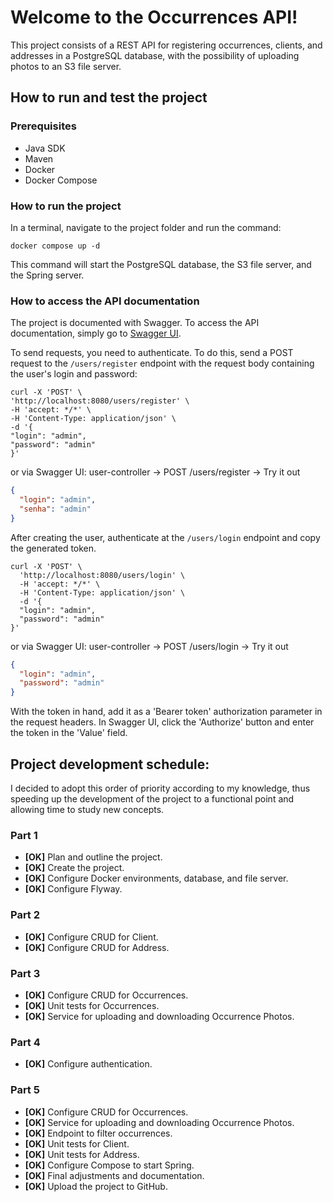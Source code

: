 # Welcome to the Occurrences API!

This project consists of a REST API for registering occurrences, clients, and addresses in a PostgreSQL database, with the possibility of uploading photos to an S3 file server.

## How to run and test the project

### Prerequisites

- Java SDK
- Maven
- Docker
- Docker Compose

### How to run the project

In a terminal, navigate to the project folder and run the command:

```shell
docker compose up -d
```

This command will start the PostgreSQL database, the S3 file server, and the Spring server.

### How to access the API documentation

The project is documented with Swagger. To access the API documentation, 
simply go to [Swagger UI](http://localhost:8080/swagger-ui/index.html).

To send requests, you need to authenticate. To do this, send a POST request to the
`/users/register` endpoint with the request body containing the user's login and password:

```shell
curl -X 'POST' \
'http://localhost:8080/users/register' \
-H 'accept: */*' \
-H 'Content-Type: application/json' \
-d '{
"login": "admin",
"password": "admin"
}'
```

or via Swagger UI: 
user-controller -> POST /users/register -> Try it out

```json
{
  "login": "admin",
  "senha": "admin"
}
```

After creating the user, authenticate at the `/users/login` endpoint and copy the generated token.

```shell
curl -X 'POST' \
  'http://localhost:8080/users/login' \
  -H 'accept: */*' \
  -H 'Content-Type: application/json' \
  -d '{
  "login": "admin",
  "password": "admin"
}'
```

or via Swagger UI: 
user-controller -> POST /users/login -> Try it out

```json
{
  "login": "admin",
  "password": "admin"
}
```

With the token in hand, add it as a 'Bearer token' authorization parameter in the request headers. 
In Swagger UI, click the 'Authorize' button and enter the token in the 'Value' field.

## Project development schedule:

I decided to adopt this order of priority according to my knowledge, thus speeding up the 
development of the project to a functional point and allowing time to study new concepts.

### Part 1

- **[OK]** Plan and outline the project.
- **[OK]** Create the project.
- **[OK]** Configure Docker environments, database, and file server.
- **[OK]** Configure Flyway.

### Part 2

- **[OK]** Configure CRUD for Client.
- **[OK]** Configure CRUD for Address.

### Part 3

- **[OK]** Configure CRUD for Occurrences.
- **[OK]** Unit tests for Occurrences.
- **[OK]** Service for uploading and downloading Occurrence Photos.

### Part 4
- **[OK]** Configure authentication.

### Part 5

- **[OK]** Configure CRUD for Occurrences.
- **[OK]** Service for uploading and downloading Occurrence Photos.
- **[OK]** Endpoint to filter occurrences.
- **[OK]** Unit tests for Client.
- **[OK]** Unit tests for Address.
- **[OK]** Configure Compose to start Spring.
- **[OK]** Final adjustments and documentation.
- **[OK]** Upload the project to GitHub.